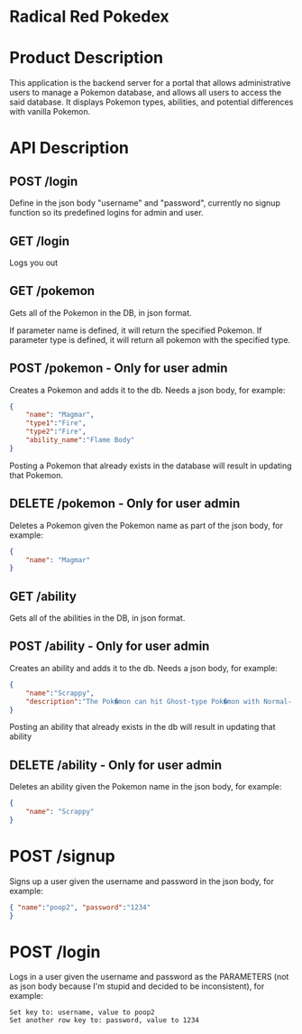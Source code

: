 # Radical Red Pokedex

# Product Description
This application is the backend server for a portal that allows administrative users to
manage a Pokemon database, and allows all users to access the said database. It displays
Pokemon types, abilities, and potential differences with vanilla Pokemon.

# API Description

## POST /login
Define in the json body "username" and "password", currently no signup function so its
predefined logins for admin and user.

## GET /login
Logs you out

## GET /pokemon
Gets all of the Pokemon in the DB, in json format.

If parameter name is defined, it will return the specified Pokemon.
If parameter type is defined, it will return all pokemon with the specified type.


## POST /pokemon - Only for user admin
Creates a Pokemon and adds it to the db. Needs a json body, for example:
```json
{
	"name": "Magmar",
	"type1":"Fire",
	"type2":"Fire",
	"ability_name":"Flame Body"
}
```
Posting a Pokemon that already exists in the database will result in updating that Pokemon.


## DELETE /pokemon - Only for user admin
Deletes a Pokemon given the Pokemon name as part of the json body, for example:
```json
{
	"name": "Magmar"
}
```
## GET /ability
Gets all of the abilities in the DB, in json format.


## POST /ability - Only for user admin
Creates an ability and adds it to the db. Needs a json body, for example:
```json
{
    "name":"Scrappy",
    "description":"The Pok�mon can hit Ghost-type Pok�mon with Normal- and Fighting-type moves."
}
```
Posting an ability that already exists in the db will result in updating that ability

## DELETE /ability - Only for user admin
Deletes an ability given the Pokemon name in the json body, for example:
```json
{
	"name": "Scrappy"
}
```

# POST /signup
Signs up a user given the username and password in the json body, for example:
```json
{ "name":"poop2", "password":"1234"
}
```

# POST /login
Logs in a user given the username and password as the PARAMETERS (not as json body because I'm stupid and decided to be inconsistent), for example:
```
Set key to: username, value to poop2
Set another row key to: password, value to 1234
```
